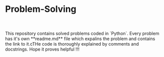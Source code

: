 # Problem-Solving
</br>
</br>
This repository contains solved problems coded in `Python`. Every problem has it's own **readme.md** file which expalins the problem and contains the link to it.cTHe code is thoroughly explained by comments and docstrings. Hope it proves helpful !!! 
